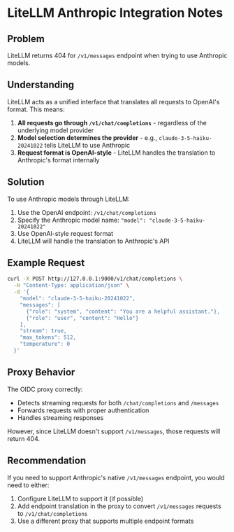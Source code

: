 # LiteLLM Anthropic Integration Notes

## Problem
LiteLLM returns 404 for `/v1/messages` endpoint when trying to use Anthropic models.

## Understanding
LiteLLM acts as a unified interface that translates all requests to OpenAI's format. This means:

1. **All requests go through `/v1/chat/completions`** - regardless of the underlying model provider
2. **Model selection determines the provider** - e.g., `claude-3-5-haiku-20241022` tells LiteLLM to use Anthropic
3. **Request format is OpenAI-style** - LiteLLM handles the translation to Anthropic's format internally

## Solution
To use Anthropic models through LiteLLM:

1. Use the OpenAI endpoint: `/v1/chat/completions`
2. Specify the Anthropic model name: `"model": "claude-3-5-haiku-20241022"`
3. Use OpenAI-style request format
4. LiteLLM will handle the translation to Anthropic's API

## Example Request
```bash
curl -X POST http://127.0.0.1:9000/v1/chat/completions \
  -H "Content-Type: application/json" \
  -d '{
    "model": "claude-3-5-haiku-20241022",
    "messages": [
      {"role": "system", "content": "You are a helpful assistant."},
      {"role": "user", "content": "Hello"}
    ],
    "stream": true,
    "max_tokens": 512,
    "temperature": 0
  }'
```

## Proxy Behavior
The OIDC proxy correctly:
- Detects streaming requests for both `/chat/completions` and `/messages`
- Forwards requests with proper authentication
- Handles streaming responses

However, since LiteLLM doesn't support `/v1/messages`, those requests will return 404.

## Recommendation
If you need to support Anthropic's native `/v1/messages` endpoint, you would need to either:
1. Configure LiteLLM to support it (if possible)
2. Add endpoint translation in the proxy to convert `/v1/messages` requests to `/v1/chat/completions`
3. Use a different proxy that supports multiple endpoint formats